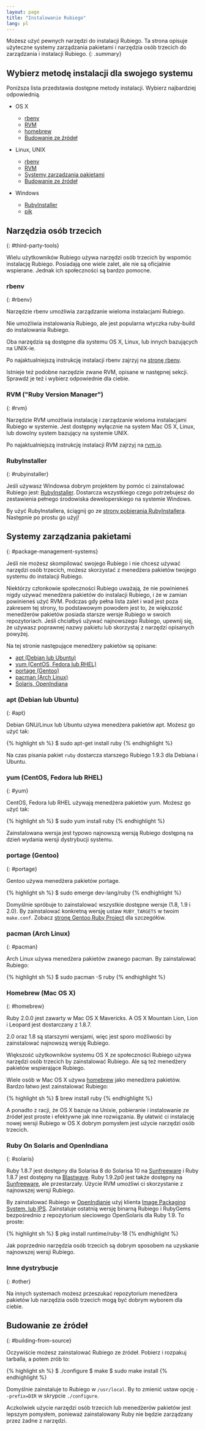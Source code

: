 ```yaml
---
layout: page
title: "Instalowanie Rubiego"
lang: pl
---
```


Możesz użyć pewnych narzędzi do instalacji Rubiego.
Ta strona opisuje użyteczne systemy zarządzania pakietami i narzędzia osób
trzecich do zarządzania i instalacji Rubiego.
{: .summary}


## Wybierz metodę instalacji dla swojego systemu

Poniższa lista przedstawia dostępne metody instalacji.
Wybierz najbardziej odpowiednią.

- OS X

  - [rbenv](#rbenv)
  - [RVM](#rvm)
  - [homebrew](#homebrew)
  - [Budowanie ze źródeł](#building-from-source)

- Linux, UNIX

  - [rbenv](#rbenv)
  - [RVM](#rvm)
  - [Systemy zarządzania pakietami](#package-management-systems)
  - [Budowanie ze źródeł](#building-from-source)

- Windows

  - [RubyInstaller](#rubyinstaller)
  - [pik][pik]


## Narzędzia osób trzecich
{: #third-party-tools}

Wielu użytkowników Rubiego używa narzędzi osób trzecich by wspomóc
instalację Rubiego. Posiadają one wiele zalet, ale nie są oficjalnie
wspierane. Jednak ich społeczności są bardzo pomocne.


### rbenv
{: #rbenv}

Narzędzie rbenv umożliwia zarządzanie wieloma instalacjami Rubiego.

Nie umożliwia instalowania Rubiego, ale jest popularna wtyczka ruby-build
do instalowania Rubiego.

Oba narzędzia są dostępne dla systemu OS X, Linux, lub innych bazujących na UNIX-ie.

Po najaktualniejszą instrukcję instalacji rbenv zajrzyj na [stronę rbenv][rbenv].

Istnieje też podobne narzędzie zwane RVM, opisane w następnej sekcji.
Sprawdź je też i wybierz odpowiednie dla ciebie.


### RVM ("Ruby Version Manager")
{: #rvm}

Narzędzie RVM umożliwia instalację i zarządzanie wieloma instalacjami Rubiego w
systemie. Jest dostępny wyłącznie na system Mac OS X, Linux, lub dowolny system
bazujący na systemie UNIX.

Po najaktualniejszą instrukcję instalacji RVM zajrzyj na [rvm.io][rvm].


### RubyInstaller
{: #rubyinstaller}

Jeśli używasz Windowsa dobrym projektem by pomóc ci zainstalować Rubiego
jest: [RubyInstaller][rubyinstaller]. Dostarcza wszystkiego czego potrzebujesz do
zestawienia pełnego środowiska deweloperskiego na systemie Windows.

By użyć RubyInstallera, ściągnij go ze
[strony pobierania RubyInstallera][rubyinstaller]. Następnie po prostu go użyj!


## Systemy zarządzania pakietami
{: #package-management-systems}

Jeśli nie możesz skompilować swojego Rubiego i nie chcesz używać narzędzi
osób trzecich, możesz skorzystać z menedżera pakietów twojego systemu do
instalacji Rubiego.

Niektórzy członkowie społeczności Rubiego uważają, że nie powinieneś nigdy
używać menedżera pakietów do instalacji Rubiego, i że w zamian powinieneś
użyć RVM. Podczas gdy pełna lista zalet i wad jest poza zakresem tej strony,
to podstawowym powodem jest to, że większość menedżerów pakietów posiada
starsze wersje Rubiego w swoich repozytoriach. Jeśli chciałbyś używać
najnowszego Rubiego, upewnij się, że używasz poprawnej nazwy pakietu lub
skorzystaj z narzędzi opisanych powyżej.

Na tej stronie następujące menedżery pakietów są opisane:

- [apt (Debian lub Ubuntu)](#apt)
- [yum (CentOS, Fedora lub RHEL)](#yum)
- [portage (Gentoo)](#gentoo)
- [pacman (Arch Linux)](#pacman)
- [Solaris, OpenIndiana](#solaris)


### apt (Debian lub Ubuntu)
{: #apt}

Debian GNU/Linux lub Ubuntu używa menedżera pakietów apt.
Możesz go użyć tak:

{% highlight sh %}
$ sudo apt-get install ruby
{% endhighlight %}

Na czas pisania pakiet `ruby` dostarcza starszego Rubiego 1.9.3 dla Debiana i
Ubuntu.


### yum (CentOS, Fedora lub RHEL)
{: #yum}

CentOS, Fedora lub RHEL używają menedżera pakietów yum.
Możesz go użyć tak:

{% highlight sh %}
$ sudo yum install ruby
{% endhighlight %}

Zainstalowana wersja jest typowo najnowszą wersją Rubiego dostępną na dzień
wydania wersji dystrybucji systemu.


### portage (Gentoo)
{: #portage}

Gentoo używa menedżera pakietów portage.

{% highlight sh %}
$ sudo emerge dev-lang/ruby
{% endhighlight %}

Domyślnie spróbuje to zainstalować wszystkie dostępne wersje (1.8, 1.9 i 2.0).
By zainstalować konkretną wersję ustaw `RUBY_TARGETS` w twoim `make.conf`.
Zobacz [stronę Gentoo Ruby Project][gentoo-ruby] dla szczegółów.


### pacman (Arch Linux)
{: #pacman}

Arch Linux używa menedżera pakietów zwanego pacman. By zainstalować Rubiego:

{% highlight sh %}
$ sudo pacman -S ruby
{% endhighlight %}


### Homebrew (Mac OS X)
{: #homebrew}

Ruby 2.0.0 jest zawarty w Mac OS X Mavericks.
A OS X Mountain Lion, Lion i Leopard jest dostarczany z 1.8.7.

2.0 oraz 1.8 są starszymi wersjami, więc jest sporo możliwości by zainstalować
najnowszą wersję Rubiego.

Większość użytkowników systemu OS X ze społeczności Rubiego używa narzędzi osób
trzecich by zainstalować Rubiego. Ale są też menedżery pakietów wspierające
Rubiego.

Wiele osób w Mac OS X używa [homebrew][homebrew] jako menedżera pakietów.
Bardzo łatwo jest zainstalować Rubiego:

{% highlight sh %}
$ brew install ruby
{% endhighlight %}

A ponadto z racji, że OS X bazuje na Unixie, pobieranie i instalowanie ze
źródeł jest proste i efektywne jak inne rozwiązania. By ułatwić ci instalację
nowej wersji Rubiego w OS X dobrym pomysłem jest użycie narzędzi osób trzecich.


### Ruby On Solaris and OpenIndiana
{: #solaris}

Ruby 1.8.7 jest dostępny dla Solarisa 8 do Solarisa 10 na
[Sunfreeware][sunfreeware] i Ruby 1.8.7 jest dostępny na [Blastwave][blastwave].
Ruby 1.9.2p0 jest także dostępny na [Sunfreeware][sunfreeware], ale przestarzały.
Użycie RVM umożliwi ci skorzystanie z najnowszej wersji Rubiego.

By zainstalować Rubiego w [OpenIndianie][openindiana] użyj klienta [Image Packaging
System, lub IPS][opensolaris-pkg]. Zainstaluje ostatnią wersję binarną Rubiego i
RubyGems bezpośrednio z repozytorium sieciowego OpenSolaris dla Ruby 1.9.
To proste:

{% highlight sh %}
$ pkg install runtime/ruby-18
{% endhighlight %}

Jak poprzednio narzędzia osób trzecich są dobrym sposobem na uzyskanie najnowszej
wersji Rubiego.


### Inne dystrybucje
{: #other}

Na innych systemach możesz przeszukać repozytorium menedżera pakietów lub
narzędzia osób trzecich mogą być dobrym wyborem dla ciebie.


## Budowanie ze źródeł
{: #building-from-source}

Oczywiście możesz zainstalować Rubiego ze źródeł.
Pobierz i rozpakuj tarballa, a potem zrób to:

{% highlight sh %}
$ ./configure
$ make
$ sudo make install
{% endhighlight %}

Domyślnie zainstaluje to Rubiego w `/usr/local`. By to zmienić ustaw opcję
`--prefix=DIR` w skrypcie `./configure`.

Aczkolwiek użycie narzędzi osób trzecich lub menedżerów pakietów jest lepszym
pomysłem, ponieważ zainstalowany Ruby nie będzie zarządzany przez żadne z narzędzi.


[rvm]: http://rvm.io/
[rbenv]: https://github.com/sstephenson/rbenv
[rubyinstaller]: http://rubyinstaller.org/
[pik]: https://github.com/vertiginous/pik
[sunfreeware]: http://www.sunfreeware.com
[blastwave]: http://www.blastwave.org
[openindiana]: http://openindiana.org/
[opensolaris-pkg]: http://opensolaris.org/os/project/pkg/
[macosforge-ruby]: http://trac.macosforge.org/projects/ruby/wiki
[gentoo-ruby]: http://www.gentoo.org/proj/en/prog_lang/ruby/
[homebrew]: http://brew.sh/
